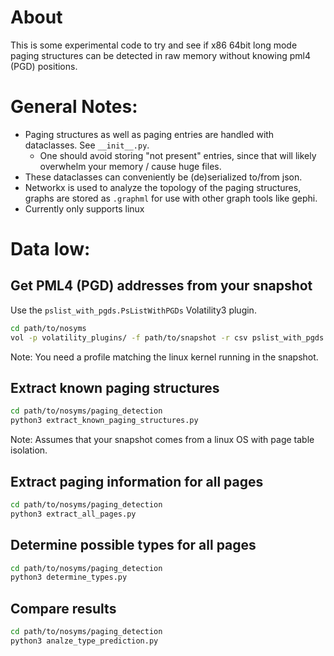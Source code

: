 # About
This is some experimental code to try and see if x86 64bit long mode paging structures can be detected in raw memory without knowing pml4 (PGD) positions. 

# General Notes:
- Paging structures as well as paging entries are handled with dataclasses. See `__init__.py`.
  - One should avoid storing "not present" entries, since that will likely overwhelm your memory / cause huge files.
- These dataclasses can conveniently be (de)serialized to/from json.
- Networkx is used to analyze the topology of the paging structures, graphs are stored as `.graphml` for use with other graph tools like gephi.
- Currently only supports linux

# Data low:

## Get PML4 (PGD) addresses from your snapshot
Use the `pslist_with_pgds.PsListWithPGDs` Volatility3 plugin.
```bash
cd path/to/nosyms
vol -p volatility_plugins/ -f path/to/snapshot -r csv pslist_with_pgds.PsListWithPGDs  >> path/to/pslist.csv
```
Note: You need a profile matching the linux kernel running in the snapshot.

## Extract known paging structures
```bash
cd path/to/nosyms/paging_detection
python3 extract_known_paging_structures.py
```
Note: Assumes that your snapshot comes from a linux OS with page table isolation.

## Extract paging information for all pages
```bash
cd path/to/nosyms/paging_detection
python3 extract_all_pages.py
```

## Determine possible types for all pages

```bash
cd path/to/nosyms/paging_detection
python3 determine_types.py 
```

## Compare results

```bash
cd path/to/nosyms/paging_detection
python3 analze_type_prediction.py 
```
